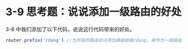 # 3-9  思考题：说说添加一级路由的好处

3-8 中我们添加了以下代码，说说这行代码带来的好处。

```ts
router.prefix('/dang') //为所有的路由访问添加路由前缀/dang，来作为一级路由
```

